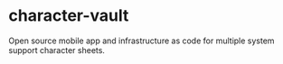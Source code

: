 # character-vault
Open source mobile app and infrastructure as code for multiple system support character sheets.
